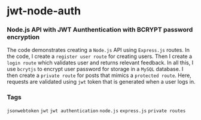 # jwt-node-auth

### Node.js API with JWT Aunthentication with BCRYPT password encryption

The code demonstrates creating a `Node.js` API using `Express.js` routes.
In the code, I create a `register user route` for creating users.
Then I create a `login route` which validates user and returns relevant feedback.
In all this, I use `bcrytjs` to encrypt user password for storage in a `MySQL` database.
I then create a `private route` for posts that mimics a `protected route`. Here, requests are validated using `jwt` token that is generated when a user logs in.

### Tags

`jsonwebtoken` `jwt` `jwt authentication` `node.js` `express.js` `private routes`
